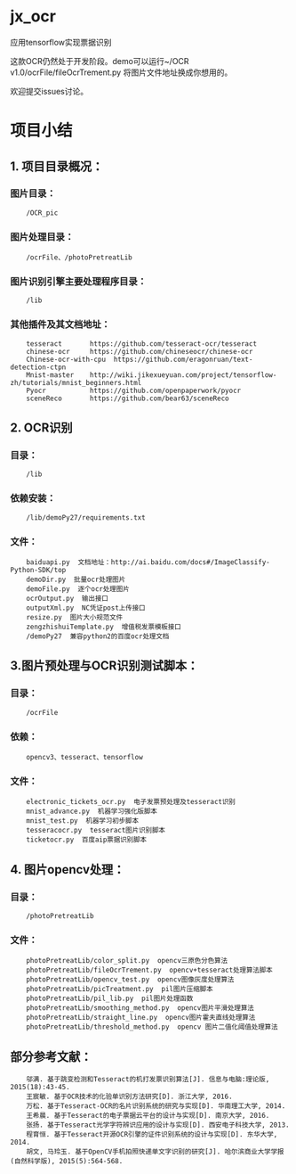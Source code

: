 # jx_ocr
应用tensorflow实现票据识别

这款OCR仍然处于开发阶段。demo可以运行~/OCR v1.0/ocrFile/fileOcrTrement.py 将图片文件地址换成你想用的。

欢迎提交issues讨论。
# 项目小结
## 1.	项目目录概况：

### 图片目录：
        /OCR_pic
### 图片处理目录：
        /ocrFile、/photoPretreatLib
### 图片识别引擎主要处理程序目录：
        /lib
### 其他插件及其文档地址：
        tesseract       https://github.com/tesseract-ocr/tesseract
        chinese-ocr     https://github.com/chineseocr/chinese-ocr
        Chinese-ocr-with-cpu  https://github.com/eragonruan/text-detection-ctpn
        Mnist-master    http://wiki.jikexueyuan.com/project/tensorflow-zh/tutorials/mnist_beginners.html
        Pyocr           https://github.com/openpaperwork/pyocr
        sceneReco       https://github.com/bear63/sceneReco
## 2. OCR识别

### 目录：
        /lib
### 依赖安装：
        /lib/demoPy27/requirements.txt
### 文件：
        baiduapi.py  文档地址：http://ai.baidu.com/docs#/ImageClassify-Python-SDK/top
        demoDir.py  批量ocr处理图片
        demoFile.py  逐个ocr处理图片
        ocrOutput.py  输出接口
        outputXml.py  NC凭证post上传接口
        resize.py  图片大小规范文件
        zengzhishuiTemplate.py  增值税发票模板接口
        /demoPy27  兼容python2的百度ocr处理文档
## 3.图片预处理与OCR识别测试脚本：

### 目录：
        /ocrFile
### 依赖：
        opencv3、tesseract、tensorflow
### 文件：
        electronic_tickets_ocr.py  电子发票预处理及tesseract识别
        mnist_advance.py  机器学习强化版脚本
        mnist_test.py  机器学习初步脚本
        tesseracocr.py  tesseract图片识别脚本
        ticketocr.py  百度aip票据识别脚本
## 4. 图片opencv处理：

### 目录：
        /photoPretreatLib
### 文件：
        photoPretreatLib/color_split.py  opencv三原色分色算法
        photoPretreatLib/fileOcrTrement.py  opencv+tesseract处理算法脚本
        photoPretreatLib/opencv_test.py  opencv图像灰度处理算法
        photoPretreatLib/picTreatment.py  pil图片压缩脚本
        photoPretreatLib/pil_lib.py  pil图片处理函数
        photoPretreatLib/smoothing_method.py  opencv图片平滑处理算法
        photoPretreatLib/straight_line.py  opencv图片霍夫直线处理算法
        photoPretreatLib/threshold_method.py  opencv 图片二值化阈值处理算法
## 部分参考文献：
        邬满. 基于跳变检测和Tesseract的机打发票识别算法[J]. 信息与电脑:理论版, 2015(18):43-45.
        王宸敏. 基于OCR技术的化验单识别方法研究[D]. 浙江大学, 2016.
        万松. 基于Tesseract-OCR的名片识别系统的研究与实现[D]. 华南理工大学, 2014.
        王希晨. 基于Tesseract的电子票据云平台的设计与实现[D]. 南京大学, 2016.
        张扬. 基于Tesseract光学字符辨识应用的设计与实现[D]. 西安电子科技大学, 2013.
        程育恒. 基于Tesseract开源OCR引擎的证件识别系统的设计与实现[D]. 东华大学, 2014.
        胡文, 马玲玉. 基于OpenCV手机拍照快递单文字识别的研究[J]. 哈尔滨商业大学学报(自然科学版), 2015(5):564-568.
